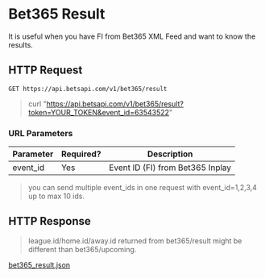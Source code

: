 # Bet365 Result

It is useful when you have FI from Bet365 XML Feed and want to know the results.

## HTTP Request

`GET https://api.betsapi.com/v1/bet365/result`

> curl "https://api.betsapi.com/v1/bet365/result?token=YOUR_TOKEN&event_id=63543522"

### URL Parameters

Parameter | Required? | Description
--------- | ------- | -----------
event_id | Yes | Event ID (FI) from Bet365 Inplay

> you can send multiple event_ids in one request with event_id=1,2,3,4 up to max 10 ids.

## HTTP Response

> league.id/home.id/away.id returned from bet365/result might be different than bet365/upcoming.

<a href="../samples/bet365_result.json" target="_blank">bet365_result.json</a>
